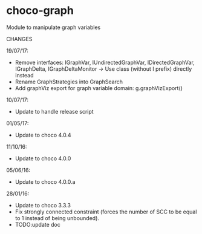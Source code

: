 choco-graph
===========

Module to manipulate graph variables

CHANGES

19/07/17:
- Remove interfaces: IGraphVar, IUndirectedGraphVar, IDirectedGraphVar, IGraphDelta, IGraphDeltaMonitor
-> Use class (without I prefix) directly instead
- Rename GraphStrategies into GraphSearch
- Add graphViz export for graph variable domain: g.graphVizExport()

10/07/17:
- Update to handle release script

01/05/17:
- Update to choco 4.0.4

11/10/16:
- Update to choco 4.0.0

05/06/16:
- Update to choco 4.0.0.a

28/01/16:
- Update to choco 3.3.3
- Fix strongly connected constraint (forces the number of SCC to be equal to 1 instead of being unbounded).
- TODO:update doc

